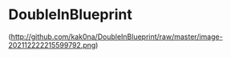 # DoubleInBlueprint
(http://github.com/kak0na/DoubleInBlueprint/raw/master/image-202112222215599792.png)
